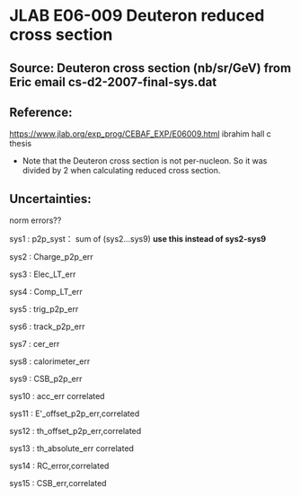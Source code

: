 
# JLAB E06-009 Deuteron reduced cross section
## Source: Deuteron cross section (nb/sr/GeV) from Eric email cs-d2-2007-final-sys.dat
## Reference:
https://www.jlab.org/exp_prog/CEBAF_EXP/E06009.html
ibrahim hall c thesis 

* Note that the Deuteron cross section is not per-nucleon. So it was divided by 2 when calculating reduced cross section.


## Uncertainties:

norm errors??

sys1  : p2p_syst：  sum of (sys2...sys9) **use this instead of sys2-sys9**

sys2  : Charge_p2p_err

sys3  : Elec_LT_err 

sys4  : Comp_LT_err 

sys5  : trig_p2p_err 

sys6  : track_p2p_err 

sys7  : cer_err 

sys8  : calorimeter_err 

sys9  : CSB_p2p_err 

sys10 : acc_err correlated

sys11 : E'_offset_p2p_err,correlated

sys12 : th_offset_p2p_err,correlated

sys13 : th_absolute_err correlated

sys14 : RC_error,correlated

sys15 : CSB_err,correlated
